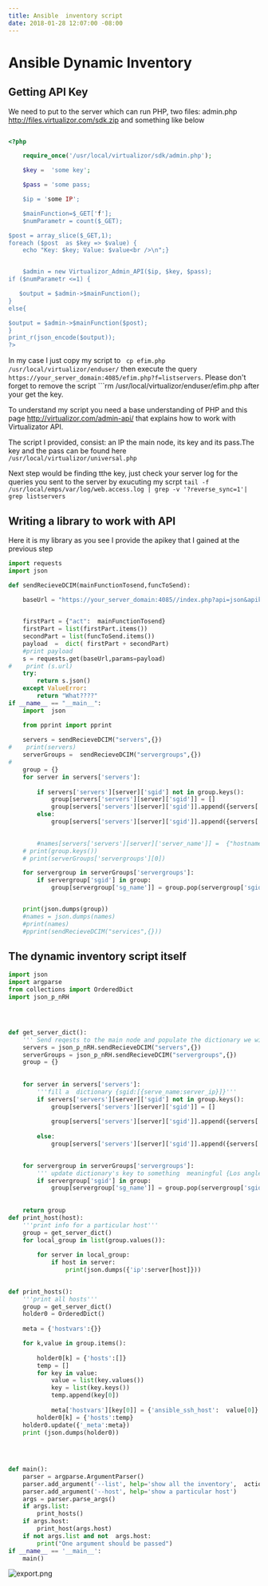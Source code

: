 ```yaml
---
title: Ansible  inventory script
date: 2018-01-28 12:07:00 -08:00
---
```




# Ansible Dynamic Inventory
## Getting API Key

We need to put to the server which can run PHP, two files: admin.php http://files.virtualizor.com/sdk.zip and  something like below

```php

<?php

    require_once('/usr/local/virtualizor/sdk/admin.php');

    $key =  'some key';

    $pass = 'some pass;

    $ip = 'some IP';

    $mainFunction=$_GET['f'];
    $numParametr = count($_GET);

$post = array_slice($_GET,1);
foreach ($post  as $key => $value) {
    echo "Key: $key; Value: $value<br />\n";}


    $admin = new Virtualizor_Admin_API($ip, $key, $pass);
if ($numParametr <=1) {

   $output = $admin->$mainFunction(); 
}
else{ 

$output = $admin->$mainFunction($post);
}
print_r(json_encode($output));
?>  

```
In  my  case I just copy my script to ``` cp efim.php /usr/local/virtualizor/enduser/``` then execute the query ``` https://your_server_domain:4085/efim.php?f=listservers```. Please don't forget to remove the script ```rm /usr/local/virtualizor/enduser/efim.php after your get the key.

To understand my script you need a  base understanding of PHP and this page http://virtualizor.com/admin-api/ that explains how to work with Virtualizator API.

The  script I provided,  consist: an IP the main node,  its key and its pass.The key and the pass can be found here ``` /usr/local/virtualizor/universal.php```

Next step would be finding tthe key,  just check your server log for the queries  you sent to the server by exucuting my scrpt ``` tail -f /usr/local/emps/var/log/web.access.log | grep -v '?reverse_sync=1'| grep listservers ```

## Writing a library to work with API

Here it is my library as you see I provide the apikey that I gained at the previous step

```python
import requests
import json

def sendRecieveDCIM(mainFunctionTosend,funcToSend):

    baseUrl = "https://your_server_domain:4085//index.php?api=json&apikey=your_api_key"

   
    firstPart = {"act":  mainFunctionTosend}
    firstPart = list(firstPart.items())
    secondPart = list(funcToSend.items())
    payload  =  dict( firstPart + secondPart)
    #print payload           
    s = requests.get(baseUrl,params=payload)
#    print (s.url)
    try:
        return s.json()
    except ValueError:
        return "What????"
if __name__ == "__main__":
    import  json

    from pprint import pprint
    
    servers = sendRecieveDCIM("servers",{})
#    print(servers)
    serverGroups =  sendRecieveDCIM("servergroups",{})  
#    
    group = {}
    for server in servers['servers']:
        
        if servers['servers'][server]['sgid'] not in group.keys():
            group[servers['servers'][server]['sgid']] = []
            group[servers['servers'][server]['sgid']].append({servers['servers'][server]['server_name']: servers['servers'][server]['ip']})
        else:
            group[servers['servers'][server]['sgid']].append({servers['servers'][server]['server_name'] : servers['servers'][server]['ip']})

            
        #names[servers['servers'][server]['server_name']] =  {"hostname": servers['servers'][server]['ip']}
    # print(group.keys())
    # print(serverGroups['servergroups'][0])

    for servergroup in serverGroups['servergroups']:
        if servergroup['sgid'] in group:
            group[servergroup['sg_name']] = group.pop(servergroup['sgid'])


    print(json.dumps(group))        
    #names = json.dumps(names)
    #print(names)
    #pprint(sendRecieveDCIM("services",{}))
```

## The dynamic inventory script itself

```python
import json
import argparse
from collections import OrderedDict
import json_p_nRH




def get_server_dict():
    ''' Send reqests to the main node and populate the dictionary we will work with'''
    servers = json_p_nRH.sendRecieveDCIM("servers",{})
    serverGroups = json_p_nRH.sendRecieveDCIM("servergroups",{}) 
    group = {} 
 
    
    for server in servers['servers']:
        '''fill a  dictionary {sgid:[{serve_name:server_ip}]}'''
        if servers['servers'][server]['sgid'] not in group.keys():
            group[servers['servers'][server]['sgid']] = []
            
            group[servers['servers'][server]['sgid']].append({servers['servers'][server]['server_name']: servers['servers'][server]['ip']})
           
        else:
            group[servers['servers'][server]['sgid']].append({servers['servers'][server]['server_name'] : servers['servers'][server]['ip']})
   

    for servergroup in serverGroups['servergroups']:
        ''' update dictionary's key to something  meaningful {Los angles servers:[{serve_name:server_ip}]}'''
        if servergroup['sgid'] in group:
            group[servergroup['sg_name']] = group.pop(servergroup['sgid'])
    
    
    return group
def print_host(host):
    '''print info for a particular host'''  
    group = get_server_dict()
    for local_group in list(group.values()):
        
        for server in local_group:
            if host in server:
                print(json.dumps({'ip':server[host]}))

    
def print_hosts():
    '''print all hosts'''  
    group = get_server_dict()
    holder0 = OrderedDict()
    
    meta = {'hostvars':{}}

    for k,value in group.items():
        
        holder0[k] = {'hosts':[]}
        temp = []
        for key in value:
            value = list(key.values())
            key = list(key.keys())
            temp.append(key[0])
            
            meta['hostvars'][key[0]] = {'ansible_ssh_host':  value[0]}
        holder0[k] = {'hosts':temp}
    holder0.update({'_meta':meta})    
    print (json.dumps(holder0))

  
   
 
def main():
    parser = argparse.ArgumentParser()
    parser.add_argument('--list', help='show all the inventory',  action='store_true')
    parser.add_argument('--host', help='show a particular host')
    args = parser.parse_args()
    if args.list:
        print_hosts()
    if args.host:
        print_host(args.host)    
    if not args.list and not  args.host:
        print("One argument should be passed")    
if __name__ == '__main__':
    main()


```

![export.png](/uploads/export.png)